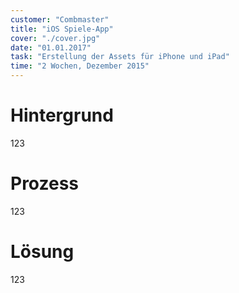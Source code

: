 ```yaml
---
customer: "Combmaster"
title: "iOS Spiele-App"
cover: "./cover.jpg"
date: "01.01.2017"
task: "Erstellung der Assets für iPhone und iPad"
time: "2 Wochen, Dezember 2015"
---
```

# Hintergrund

123

# Prozess

123

# Lösung

123